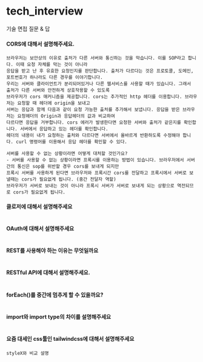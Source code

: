 # tech_interview
기술 면접 질문 &amp; 답 
#### CORS에 대해서 설명해주세요.
```
브라우저는 보안상의 이유로 출처가 다른 서버와 통신하는 것을 막습니다. 이를 SOP라고 합니다. 이때 요청 자체를 막는 것이 아니라
응답을 받고 난 후 유효한 요청인지를 판단합니다. 출처가 다르다는 것은 프로토콜, 도메인, 포트번호가 하나라도 다른 경우를 이야기합니다.
우리는 서버와 클라이언트가 분리되어있거나 다른 웹서비스를 사용할 때가 있습니다. 그래서 출처가 다른 서버와 안전하게 상호작용할 수 있도록
브라우저가 cors 매커니즘을 제공합니다. cors는 추가적인 http 헤더를 이용합니다. 브라우저는 요청할 때 헤더에 origin을 보내고
서버는 응답과 함께 다음과 같이 요청 가능한 출처를 추가해서 보냅니다. 응답을 받은 브라우저는 요청헤더의 Origin과 응답헤더의 값과 비교하여
다르다면 응답을 거부합니다. cors 에러가 발생한다면 요청한 서버와 출처가 같은지를 확인합니다. 서버에서 응답하고 있는 헤더를 확인합니다.
헤더의 내용이 내가 요청하는 출처와 다르다면 서버에서 올바르게 반환하도록 수정해야 합니다. curl 명령어를 이용해서 응답 헤더를 확인할 수 있다.

서버를 사용할 수 없는 상황이라면 어떻게 대처할 것인가요?
- 서버를 사용할 수 없는 상황이라면 프록시를 이용하는 방법이 있습니다. 브라우저에서 서버간의 통신은 sop를 위반할 경우 cors를 보내게 되지만
프록시 서버를 사용하게 된다면 브라우저와 프록시간 cors를 전달하고 프록시에서 서버로 보낼때는 cors가 필요없게 됩니다. (중간 전달자 역할)
브라우저가 서버로 보내는 것이 아니라 프록시 서버가 서버로 보내게 되는 상황으로 역전되므로 cors가 필요없게 됩니다.
```
#### 클로저에 대해서 설명해주세요
```

```
#### OAuth에 대해서 설명해주세요
```

```
#### REST를 사용해야 하는 이유는 무엇일까요
```

```
#### RESTful API에 대해서 설명해주세요.
```
```
#### forEach()를 중간에 멈추게 할 수 있을까요?
```

```
#### import와 import type의 차이를 설명해주세요
```

```
#### 요즘 대세인 css툴인 tailwindcss에 대해서 설명해주세요
```
styleX와 비교 설명
```
#### 










